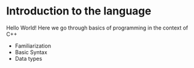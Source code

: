 # Introduction to the language

Hello World! Here we go through basics of programming in the context of C++

- Familiarization
- Basic Syntax
- Data types
